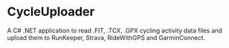 CycleUploader
=============

A C# .NET application to read .FIT, .TCX, .GPX cycling activity data files and upload them to RunKeeper, Strava, RideWithGPS and GarminConnect.
